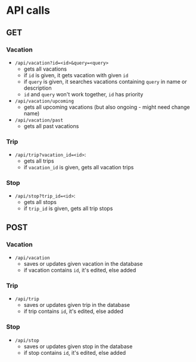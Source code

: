 # API calls

## GET

### Vacation

- `/api/vacation?id=<id>&query=<query>`
    - gets all vacations
    - if `id` is given, it gets vacation with given `id`
    - if `query` is given, it searches vacations containing `query` in name or
    description
    - `id` and `query` won't work together, `id` has priority
- `/api/vacation/upcoming`
    - gets all upcoming vacations (but also ongoing - might need change name)
- `/api/vacation/past`
    - gets all past vacations

### Trip

- `/api/trip?vacation_id=<id>`:
    - gets all trips
    - if `vacation_id` is given, gets all vacation trips

### Stop

- `/api/stop?trip_id=<id>`:
    - gets all stops
    - if `trip_id` is given, gets all trip stops

## POST

### Vacation

- `/api/vacation`
    - saves or updates given vacation in the database
    - if vacation contains `id`, it's edited, else added

### Trip

- `/api/trip`
    - saves or updates given trip in the database
    - if trip contains `id`, it's edited, else added

### Stop

- `/api/stop`
    - saves or updates given stop in the database
    - if stop contains `id`, it's edited, else added
